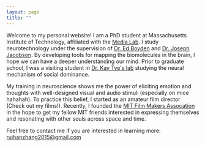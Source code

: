 ```yaml
---
layout: page
title: ""
---
```


Welcome to my personal website! I am a PhD student at Massachusetts Institute of Technology, affiliated with the [Media Lab](https://www.media.mit.edu/). I study neurotechnology under the supervision of [Dr. Ed Boyden](http://syntheticneurobiology.org/people/display/71/11) and [Dr. Joseph Jacobson](https://www.media.mit.edu/people/jacobson/projects/). By developing tools for mapping the biomolecules in the brain, I hope we can have a deeper understanding our mind. Prior to graduate school, I was a visiting student in [Dr. Kay Tye's lab](https://tyelab.org/) studying the neural mechanism of social dominance.

My training in neuroscience shows me the power of eliciting emotion and thoughts with well-designed visual and audio stimuli (especially on mice hahahah). To practice this belief, I started as an amateur film director (Check out my films!). Recently, I founded the [MIT Film Makers Assocation](https://filmmakers.mit.edu/) in the hope to get my fellow MIT friends interested in expressing themselves and resonating with other souls across space and time.

Feel free to contact me if you are interested in learning more: [ruihanzhang2015@gmail.com](mailto:ruihanzhang2015@gmail.com)
